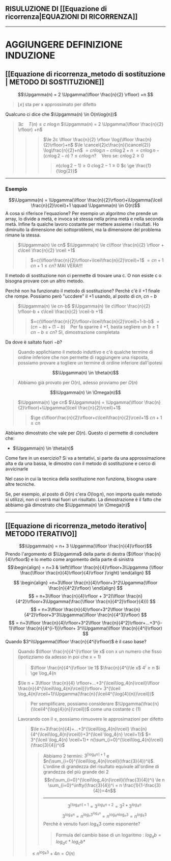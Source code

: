 ## RISULUZIONE DI [[Equazione di ricorrenza|EQUAZIONI DI RICORRENZA]]
___
# AGGIUNGERE DEFINIZIONE INDUZIONE

## [[Equazione di ricorrenza_metodo di sostituzione | METODO DI SOSTITUZIONE]]
$$\Upgamma(n) = 2 \Upgamma(\lfloor \frac{n}{2} \rfloor) +n $$
>$\lfloor x \rfloor$ sta per x approssimato per difetto

Qualcuno ci dice che $\Upgamma(n) \in O(n\log{n})$
>$\exists c \quad T(n) \le c\ n\log{n}$
>$\Upgamma(n) = 2 \Upgamma(\lfloor \frac{n}{2} \rfloor) +n$
>>>$\le 2c \lfloor \frac{n}{2} \rfloor \log{\lfloor \frac{n}{2}\rfloor}+n$
>>>$\le \cancel{2}c\frac{n}{\cancel{2}} \log\frac{n}{2}+n$
>>>$= cn\log{n}-cn\log{2}+n$
>>>$= cn\log{n}-(cn \log{2}-n)$
>>>$?\le cn\log{n}? \quad \text{Vero se: }cn\log{2}\ge0$
>>>>$n(c\log{2}-1)\ge0$
>>>>$c\log{2}-1 \ge 0$
>>>>$c \ge \frac{1}{\log{2}}$

___
### Esempio
$$\Upgamma(n) = \Upgamma(\lfloor \frac{n}{2}\rfloor)+\Upgamma(\lceil \frac{n}{2}\rceil)+1 \qquad \Upgamma(n) \in O(n)$$
A cosa si riferisce l'equazione? Per esempio un algoritmo che prende un array, lo divide a metà, e invoca sè stessa nella prima metà e nella seconda metà. Infine fa qualche lavoro costante per mettere assieme i risultati. 
Ho diminuito la dimensione dei sottoproblemi, ma la dimensione del problema rimane la stessa.
> $\Upgamma(n) \le cn$
> $\Upgamma(n) \le c\lfloor \frac{n}{2} \rfloor + c\lceil \frac{n}{2} \rceil +1$
> >$=c(\lfloor\frac{n}{2}\rfloor+\lceil\frac{n}{2}\rceil)+1$
>> $=cn+1$
> >$cn+1 \le cn$? MAI VERA!!!
> 

Il metodo di sostituzione non ci permette di trovare una c. O non esiste c o bisogna provare con un altro metodo.

Perchè non ha funzionato il metodo di sostituzione? Perchè c'è il +1 finale che rompe. Possiamo però "uccdere" il +1 usando, al posto di $cn$, $cn-b$

> $\Upgamma(n) \le cn-b$
> $\Upgamma(n) \le c\lfloor \frac{n}{2} \rfloor-b + c\lceil \frac{n}{2} \rceil-b +1$
> >$=c(\lfloor\frac{n}{2}\rfloor+\lceil\frac{n}{2}\rceil)+1-b-b$
>> $=(cn-b)+(1-b) \quad \text{Per fa sparire il +1, basta segliere un } b \ge 1$
> >$cn-b \le cn$? SI, dimostrazione completata

Da dove è saltato fuori $-b$?
> Quando applichiamo il metodo induttivo e c'è qualche termine di ordine inferiore che non permette di raggiungere una risposta, possiamo provare a togliere un termine di ordine inferiore dall'ipotesi 

$$\Upgamma(n) \in \theta(n)$$
>Abbiamo già provato per O(n), adesso proviamo per $\Omega(n)$

$$\Upgamma(n) \in \Omega(n)$$
>$\Upgamma(n) \ge cn$
>$\Upgamma(n) = \Upgamma(\lfloor \frac{n}{2}\rfloor)+\Upgamma(\lceil \frac{n}{2}\rceil)+1$
>>$\ge c\lfloor\frac{n}{2}\rfloor+c\lceil\frac{n}{2}\rceil+1$
>>$cn+1 \ge cn$

Abbiamo dimostrato che vale per $\Omega(n)$. Questo ci permette di concludere che:
- $\Upgamma(n) \in \theta(n)$

Come fare in un esercizio? Si va a tentativi, si parte da una approssimazione alta e da una bassa, le dimostro con il metodo di sostituzione e cerco di avvicinarle

Nel caso in cui la tecnica della sostituzione non funziona, bisogna usare altre tecniche.

Se, per esempio, al posto di $O(n)$ c'era $O(\log{n}$), non importa quale metodo si utilizzi, non ci verrà mai fuori un risultato. La dimostrazione è il fatto che abbiamo già dimostrato che $\Upgamma(n) \in \Omega(n)$ 

___
## [[Equazione di ricorrenza_metodo iterativo| METODO ITERATIVO]]
$$\Upgamma(n) = n+ 3 \Upgamma(\lfloor \frac{n}{4}\rfloor)$$
Prendo l'argomento di $\Upgamma$ della parte di destra ($\lfloor \frac{n}{4}\rfloor$) e lo metto come argomento della parte di sinistra
$$\begin{align}
= n+3 & \left(\lfloor \frac{n}{4}\rfloor+3\Upgamma (\lfloor \frac{\lfloor \frac{n}{4}\rfloor}{4}\rfloor )\right)
\end{align}
$$

$$
\begin{align}
=n+3\lfloor \frac{n}{4}\rfloor+3^2\Upgamma(\lfloor \frac{n}{4^2}\rfloor)
\end{align}
$$
$$
= n+3\lfloor \frac{n}{4}\rfloor + 3^2(\lfloor \frac{n}{4^2}\rfloor+3\Upgamma(\frac{\lfloor \frac{n}{4^2}\rfloor}{4}))
$$
$$
= n+3\lfloor \frac{n}{4}\rfloor+3^2\lfloor \frac{n}{4^2}\rfloor+3^3\Upgamma(\lfloor \frac{n}{4^3}\rfloor)
$$
$$
= n+3\lfloor \frac{n}{4}\rfloor+3^2\lfloor \frac{n}{4^2}\rfloor+...+3^{i-1}\lfloor \frac{n}{4^{i-1}}\rfloor+ 3^i\Upgamma(\lfloor \frac{n}{4^i}\rfloor)
$$
Quando $3^i\Upgamma(\lfloor \frac{n}{4^i}\rfloor)$ è il caso base?
> Quando $\lfloor \frac{n}{4^i}\rfloor \le x$ con x un numero che fisso (ipotizziamo da adesso in poi che x = 1)
> >$\lfloor \frac{n}{4^i}\rfloor \le 1$
> >$\frac{n}{4^i}\le x$
> >$4^i \ge n$
> >$i \ge \log_4{n
> 
> $\le n + 3\lfloor \frac{n}{4} \rfloor+...+3^{\lceil\log_4{n}\rceil}\lfloor \frac{n}{4^{\lceil\log_4{n}\rceil}}\rfloor+ 3^{\lceil \log_4{n}\rceil+1}\Upgamma(\frac{n}{\lceil4^{\log{4}{n}}\rceil})$
> >Per semplificare, possiamo considerare $\Upgamma(\frac{n}{\lceil4^{\log{4}{n}}\rceil})$ come una costante  c (1)
> 
> Lavorando con il $\le$, possiamo rimuovere le approsimazioni per difetto
>>$\le n+3\frac{n}{4}+...+3^{\lceil\log_4{n}\rceil} \frac{n}{4^{\lceil\log_4{n}\rceil}}+3^{\lceil \log_4{n} \rceil+1}$
>>$= 3^{\lceil \log_4{n} \rceil+1}+ n(\sum_{i=0}^{\lceil\log_4{n}\rceil}(\frac{3}{4})^i)$
>>>Abbiamo 2 termini: $3^{\lceil \log_4{n} \rceil+1}$ e $n(\sum_{i=0}^{\lceil\log_4{n}\rceil}(\frac{3}{4})^i)$. L'ordine di grandezza del risultato equivale all'ordine di grandezza del più grande dei 2
>>>$$n(\sum_{i=0}^{\lceil\log_4{n}\rceil}(\frac{3}{4})^i) \le n \sum_{i=0}^\infty(\frac{3}{4})^i = n \frac{1}{1-\frac{3}{4}}=4n$$
>>>___
>>>$$3^{\lceil \log_4{n} \rceil+1} = 3^{log_4{n}+2} = 3^2*3^{log_4{n}}$$ 
>>>$$3^{log_4{n}} = n^{log_n{3^{log_4{n}}}} =n^{\log_4{n}\log_n{3}} = n^{log_4{3}}$$
>>>Perchè è venuto fuori $log_4{3}$ come esponente?
>>>>Formula del cambio base di un logaritmo : $log_a{b} = log_a{c}*log_c{b}*$
>>
>>$\le n^{\log_4{3}}+4n = O(n)$ 



 




